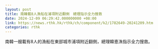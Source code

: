 ```yaml
---
layout: post
title: 南韓載8人漁船在浦項附近翻側　總理指示全力搜救
date: 2024-12-09 06:29:42.000000000 +08:00
link: https://news.rthk.hk/rthk/ch/component/k2/1782649-20241209.htm
categories: rthk
---
```


南韓一艘載有8人的漁船在東部城市浦項附近翻側，總理韓悳洙指示全力搜救。
